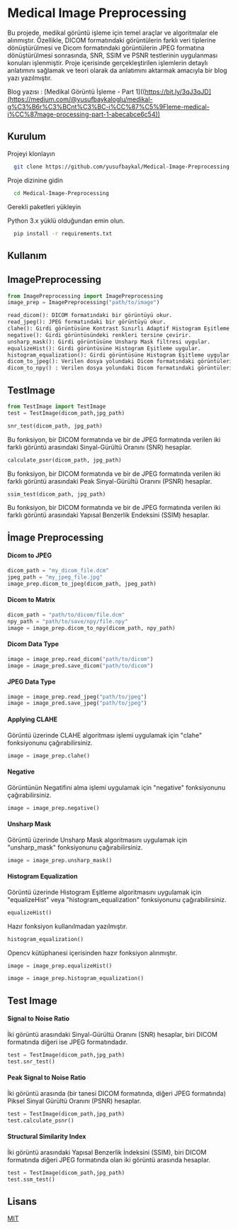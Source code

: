 
# Medical Image Preprocessing

Bu projede, medikal görüntü işleme için temel araçlar ve algoritmalar ele alınmıştır. Özellikle, DICOM formatındaki görüntülerin farklı veri tiplerine dönüştürülmesi ve Dicom formatındaki görüntülerin JPEG formatına dönüştürülmesi sonrasında, SNR, SSIM ve PSNR testlerinin uygulanması konuları işlenmiştir. Proje içerisinde gerçekleştirilen işlemlerin detaylı anlatımını sağlamak ve teori olarak da anlatımını aktarmak  amacıyla bir blog yazı yazılmıştır. 

Blog yazısı : [Medikal Görüntü İşleme - Part 1]((https://bit.ly/3qJ3qJD](https://medium.com/@yusufbaykaloglu/medikal-g%C3%B6r%C3%BCnt%C3%BC-i%CC%87%C5%9Fleme-medical-i%CC%87mage-processing-part-1-abecabce6c54))



## Kurulum
Projeyi klonlayın

```bash
  git clone https://github.com/yusufbaykal/Medical-Image-Preprocessing.git
```

Proje dizinine gidin

```bash
  cd Medical-Image-Preprocessing
```

Gerekli paketleri yükleyin

Python 3.x yüklü olduğundan emin olun.


```bash
  pip install -r requirements.txt

```
## Kullanım

## ImagePreprocessing

```python
from ImagePreprocessing import ImagePreprocessing
image_prep = ImagePreprocessing("path/to/image")
```

```python
read_dicom(): DICOM formatındaki bir görüntüyü okur.
read_jpeg(): JPEG formatındaki bir görüntüyü okur.
clahe(): Girdi görüntüsüne Kontrast Sınırlı Adaptif Histogram Eşitleme (CLAHE) uygular.
negative(): Girdi görüntüsündeki renkleri tersine çevirir.
unsharp_mask(): Girdi görüntüsüne Unsharp Mask filtresi uygular.
equalizeHist(): Girdi görüntüsüne Histogram Eşitleme uygular.
histogram_equalization(): Girdi görüntüsüne Histogram Eşitleme uygular.
dicom_to_jpeg(): Verilen dosya yolundaki Dicom formatındaki görüntüleri JPEG formatına dönüştürür.
dicom_to_npy() : Verilen dosya yolundaki Dicom formatındaki görüntüleri npy. formatına dönüştürür.
```

## TestImage
```python
from TestImage import TestImage
test = TestImage(dicom_path,jpg_path)
```

```python
snr_test(dicom_path, jpg_path)
```
Bu fonksiyon, bir DICOM formatında ve bir de JPEG formatında verilen iki farklı görüntü arasındaki Sinyal-Gürültü Oranını (SNR) hesaplar. 

```python
calculate_psnr(dicom_path, jpg_path)
```
Bu fonksiyon, bir DICOM formatında ve bir de JPEG formatında verilen iki farklı görüntü arasındaki Peak Sinyal-Gürültü Oranını (PSNR) hesaplar.

```python
ssim_test(dicom_path, jpg_path) 
```
Bu fonksiyon, bir DICOM formatında ve bir de JPEG formatında verilen iki farklı görüntü arasındaki Yapısal Benzerlik Endeksini (SSIM) hesaplar. 

## İmage Preprocessing

#### Dicom to JPEG
```python
dicom_path = "my_dicom_file.dcm"
jpeg_path = "my_jpeg_file.jpg"
image_prep.dicom_to_jpeg(dicom_path, jpeg_path)
```
#### Dicom to Matrix
```python
dicom_path = "path/to/dicom/file.dcm"
npy_path = "path/to/save/npy/file.npy"
image = image_prep.dicom_to_npy(dicom_path, npy_path)
```
#### Dicom Data Type
```python
image = image_prep.read_dicom("path/to/dicom")
image = image_pred.save_dicom("path/to/dicom")
```
#### JPEG Data Type
```python
image = image_prep.read_jpeg("path/to/jpeg")
image = image_pred.save_jpeg("path/to/jpeg")
```
#### Applying CLAHE
Görüntü üzerinde CLAHE algoritması işlemi uygulamak için "clahe" fonksiyonunu çağırabilirsiniz.
```python
image = image_prep.clahe()
```
#### Negative

Görüntünün Negatifini alma işlemi uygulamak için "negative" fonksiyonunu çağırabilirsiniz.

```python
image = image_prep.negative()
```

#### Unsharp Mask

Görüntü üzerinde Unsharp Mask algoritmasını uygulamak için "unsharp_mask" fonksiyonunu çağırabilirsiniz.

```python
image = image_prep.unsharp_mask()
```

#### Histogram Equalization

Görüntü üzerinde Histogram Eşitleme algoritmasını uygulamak için "equalizeHist" veya "histogram_equalization" fonksiyonunu çağırabilirsiniz.
```python
equalizeHist() 
```
Hazır fonksiyon kullanılmadan yazılmıştır.

```python
histogram_equalization() 
```
 Opencv kütüphanesi içerisinden hazır fonksiyon alınmıştır.

```python
image = image_prep.equalizeHist()
```
```python
image = image_prep.histogram_equalization()
```

## Test Image

#### Signal to Noise Ratio
İki görüntü arasındaki Sinyal-Gürültü Oranını (SNR) hesaplar, biri DICOM formatında diğeri ise JPEG formatındadır.
```python
test = TestImage(dicom_path,jpg_path)
test.snr_test()
```
#### Peak Signal to Noise Ratio
İki görüntü arasında (bir tanesi DICOM formatında, diğeri JPEG formatında) Piksel Sinyal Gürültü Oranını (PSNR) hesaplar.
```python
test = TestImage(dicom_path,jpg_path)
test.calculate_psnr()
```
#### Structural Similarity Index
İki görüntü arasındaki Yapısal Benzerlik İndeksini (SSIM), biri DICOM formatında diğeri JPEG formatında olan iki görüntü arasında hesaplar.
```python
test = TestImage(dicom_path,jpg_path)
test.ssm_test()
```

## Lisans

[MIT](https://choosealicense.com/licenses/mit/)

  
